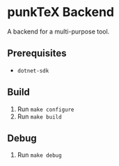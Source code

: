 # punkTeX Backend
A backend for a multi-purpose tool.

## Prerequisites
- `dotnet-sdk`

## Build
1. Run `make configure`
1. Run `make build`

## Debug
1. Run `make debug`